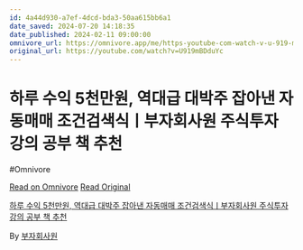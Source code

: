 ```yaml
---
id: 4a44d930-a7ef-4dcd-bda3-50aa615bb6a1
date_saved: 2024-07-20 14:18:35
date_published: 2024-02-11 09:00:00
omnivore_url: https://omnivore.app/me/https-youtube-com-watch-v-u-919-m-b-ddu-yc-190ce93dc36
original_url: https://youtube.com/watch?v=U919mBDduYc
---
```


# 하루 수익 5천만원, 역대급 대박주 잡아낸 자동매매 조건검색식ㅣ부자회사원 주식투자 강의 공부 책 추천
#Omnivore
 
[Read on Omnivore](https://omnivore.app/me/https-youtube-com-watch-v-u-919-m-b-ddu-yc-190ce93dc36)
[Read Original](https://youtube.com/watch?v=U919mBDduYc)
 
[하루 수익 5천만원, 역대급 대박주 잡아낸 자동매매 조건검색식ㅣ부자회사원 주식투자 강의 공부 책 추천](https://youtube.com/watch?v=U919mBDduYc)

By [부자회사원](https://www.youtube.com/@%EB%B6%80%EC%9E%90%ED%9A%8C%EC%82%AC%EC%9B%90)
